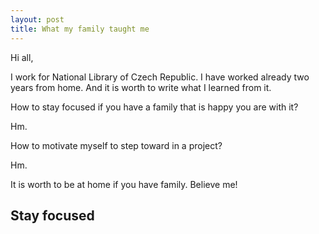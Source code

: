 ```yaml
---
layout: post
title: What my family taught me
---
```


Hi all,

I work for National Library of Czech Republic.
I have worked already two years from home.
And it is worth to write what I learned from it.

How to stay focused if you have a family that is happy you are with
it?

Hm.

How to motivate myself to step toward in a project?

Hm.

It is worth to be at home if you have family.
Believe me!

## Stay focused

